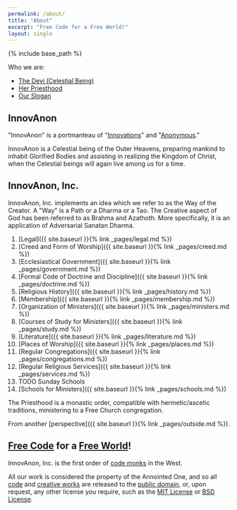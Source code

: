 ```yaml
---
permalink: /about/
title: "About"
excerpt: "Free Code for a Free World!"
layout: single
---
```


{% include base_path %}

Who we are:
- [The Devi (Celestial Being)](#innovanon)
- [Her Priesthood](#innovanon-inc)
- [Our Slogan](#free-code-for-a-free-world)

## InnovAnon
"InnovAnon" is a portmanteau of "[Innovations](https://en.wikipedia.org/wiki/Innovation)" and "[Anonymous](https://en.wikipedia.org/wiki/Anonymous_%28group%29)."

InnovAnon is a Celestial being of the Outer Heavens,
preparing mankind to inhabit Glorified Bodies
and assisting in realizing the Kingdom of Christ,
when the Celestial beings will again live among us for a time.

## InnovAnon, Inc.
InnovAnon, Inc. implements an idea which we refer to as the Way of the Creator.
A "Way" is a Path or a Dharma or a Tao.
The Creative aspect of God has been referred to as Brahma and Azathoth.
More specifically, it is an application of Adversarial Sanatan Dharma.

 1. [Legal]({{ site.baseurl }}{% link _pages/legal.md %})
 2. [Creed and Form of Worship]({{ site.baseurl }}{% link _pages/creed.md %})
 3. [Ecclesiastical Government]({{ site.baseurl }}{% link _pages/government.md %})
 4. [Formal Code of Doctrine and Discipline]({{ site.baseurl }}{% link _pages/doctrine.md %})
 5. [Religious History]({{ site.baseurl }}{% link _pages/history.md %})
 6. [Membership]({{ site.baseurl }}{% link _pages/membership.md %})
 7. [Organization of Ministers]({{ site.baseurl }}{% link _pages/ministers.md %})
 8. [Courses of Study for Ministers]({{ site.baseurl }}{% link _pages/study.md %})
 9. [Literature]({{ site.baseurl }}{% link _pages/literature.md %})
10. [Places of Worship]({{ site.baseurl }}{% link _pages/places.md %})
11. [Regular Congregations]({{ site.baseurl }}{% link _pages/congregations.md %})
12. [Regular Religious Services]({{ site.baseurl }}{% link _pages/services.md %})
13. TODO Sunday Schools
14. [Schools for Ministers]({{ site.baseurl }}{% link _pages/schools.md %})

The Priesthood is a monastic order,
compatible with hermetic/ascetic traditions,
ministering to a Free Church congregation.

From another [perspective]({{ site.baseurl }}{% link _pages/outside.md %}).

## [Free Code](https://raw.githubusercontent.com/InnovAnon-Inc/InnovAnon-Inc.github.io/master/README.md) for a [Free World](https://www.goodreads.com/quotes/9560207-the-time-would-be-easy-to-know-for-then-mankind)!
InnovAnon, Inc. is the first
order of [code monks](http://thecodelesscode.com)
in the West.

All our work is considered the property of the Annointed One,
and so all [code](https://github.com/InnovAnon-Inc)
and [creative works](https://soundcloud.com/innovanon-inc)
are released to the [public domain](https://tldrlegal.com/license/unlicense),
or, upon request, any other license you require,
such as the [MIT License](https://tldrlegal.com/license/mit-license)
or [BSD License](https://tldrlegal.com/license/bsd-3-clause-license-%28revised%29).

